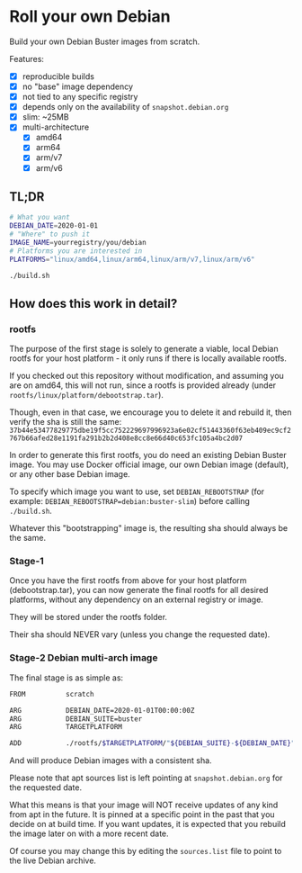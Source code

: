 # Roll your own Debian

Build your own Debian Buster images from scratch.

Features:
 * [x] reproducible builds
 * [x] no "base" image dependency
 * [x] not tied to any specific registry
 * [x] depends only on the availability of `snapshot.debian.org`
 * [x] slim: ~25MB
 * [x] multi-architecture
     * [x] amd64
     * [x] arm64
     * [x] arm/v7
     * [x] arm/v6

## TL;DR

```bash
# What you want
DEBIAN_DATE=2020-01-01
# "Where" to push it
IMAGE_NAME=yourregistry/you/debian
# Platforms you are interested in
PLATFORMS="linux/amd64,linux/arm64,linux/arm/v7,linux/arm/v6"

./build.sh
```

## How does this work in detail?

### rootfs

The purpose of the first stage is solely to generate a viable, local Debian rootfs for your host platform - it only runs if there is locally available rootfs.

If you checked out this repository without modification, and assuming you are on amd64, this will not run, since a rootfs is provided already (under `rootfs/linux/platform/debootstrap.tar`).

Though, even in that case, we encourage you to delete it and rebuild it, then verify the sha is still the same:
`37b44e53477829775dbe19f5cc752229697996923a6e02cf51443360f63eb409ec9cf2767b66afed28e1191fa291b2b2d408e8cc8e66d40c653fc105a4bc2d07`

In order to generate this first rootfs, you do need an existing Debian Buster image.
You may use Docker official image, our own Debian image (default), or any other base Debian image.

To specify which image you want to use, set `DEBIAN_REBOOTSTRAP` (for example: `DEBIAN_REBOOTSTRAP=debian:buster-slim`) before calling `./build.sh`.

Whatever this "bootstrapping" image is, the resulting sha should always be the same.

### Stage-1

Once you have the first rootfs from above for your host platform (debootstrap.tar), you can now generate the final rootfs for all desired platforms, without any dependency on an external registry or image.

They will be stored under the rootfs folder.

Their sha should NEVER vary (unless you change the requested date).

### Stage-2 Debian multi-arch image

The final stage is as simple as:

```bash
FROM          scratch                                                                                                   AS debian

ARG           DEBIAN_DATE=2020-01-01T00:00:00Z
ARG           DEBIAN_SUITE=buster
ARG           TARGETPLATFORM

ADD           ./rootfs/$TARGETPLATFORM/"${DEBIAN_SUITE}-${DEBIAN_DATE}".tar /
```

And will produce Debian images with a consistent sha.

Please note that apt sources list is left pointing at `snapshot.debian.org` for the requested date.

What this means is that your image will NOT receive updates of any kind from apt in the future.
It is pinned at a specific point in the past that you decide on at build time.
If you want updates, it is expected that you rebuild the image later on with a more recent date.

Of course you may change this by editing the `sources.list` file to point to the live Debian archive.
